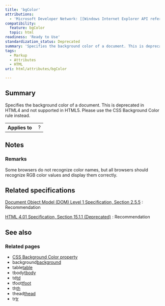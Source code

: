 ```yaml
---
title: 'bgColor'
attributions:
  - 'Microsoft Developer Network: [[Windows Internet Explorer API reference](http://msdn.microsoft.com/en-us/library/ie/hh828809%28v=vs.85%29.aspx) Article]'
compatibility:
  feature: bgColor
  topic: html
readiness: 'Ready to Use'
standardization_status: Deprecated
summary: 'Specifies the background color of a document. This is deprecated in HTML4 and not supported in HTML5. Please use the CSS Background Color rule instead.'
tags:
  - Markup
  - Attributes
  - HTML
uri: html/attributes/bgColor

---
```

## Summary

Specifies the background color of a document. This is deprecated in HTML4 and not supported in HTML5. Please use the CSS Background Color rule instead.

<table class="wikitable">
<tr>
<th>
Applies to

</th>
<td>
 ?

</td>
</tr>
</table>

## Notes

### Remarks

Some browsers do not recognize color names, but all browsers should recognize RGB color values and display them correctly.

## Related specifications

[Document Object Model (DOM) Level 1 Specification, Section 2.5.5](http://www.w3.org/TR/REC-DOM-Level-1/)
:   Recommendation

[HTML 4.01 Specification, Section 15.1.1 (Deprecated)](http://www.w3.org/TR/html401/)
:   Recommendation

## See also

### Related pages

-   [CSS Background Color property](/css/properties/background-color)
-   background[background](/html/attributes/background_(Body_element))
-   table[table](/html/elements/table)
-   tbody[tbody](/html/elements/tbody)
-   td[td](/html/elements/td)
-   tfoot[tfoot](/html/elements/tfoot)
-   th[th](/html/elements/th)
-   thead[thead](/html/elements/thead)
-   tr[tr](/html/elements/tr)
